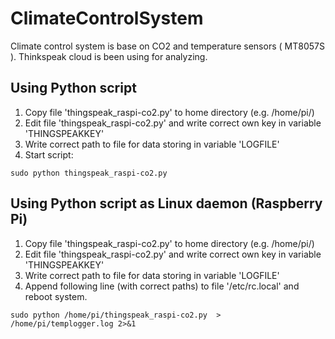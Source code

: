 # ClimateControlSystem
Climate control system is base on CO2 and temperature sensors ( MT8057S ). Thinkspeak cloud is been using for analyzing. 

## Using Python script

1. Copy file 'thingspeak_raspi-co2.py' to home directory (e.g. /home/pi/)
1. Edit file 'thingspeak_raspi-co2.py' and write correct own key in variable 'THINGSPEAKKEY'
1. Write correct path to file for data storing in variable 'LOGFILE'
1. Start script:

```
sudo python thingspeak_raspi-co2.py
```

## Using Python script as Linux daemon (Raspberry Pi)

1. Copy file 'thingspeak_raspi-co2.py' to home directory (e.g. /home/pi/)
1. Edit file 'thingspeak_raspi-co2.py' and write correct own key in variable 'THINGSPEAKKEY'
1. Write correct path to file for data storing in variable 'LOGFILE'
1. Append following line (with correct paths) to file '/etc/rc.local' and reboot system.

```
sudo python /home/pi/thingspeak_raspi-co2.py  > /home/pi/templogger.log 2>&1
```
